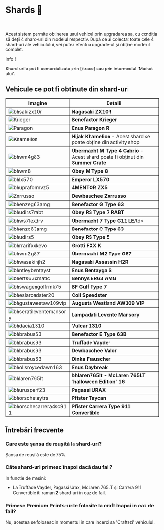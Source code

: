 # Shards 🦈
<br><br>
Acest sistem permite obținerea unui vehicul prin upgradarea sa, cu condiția să deții 4 shard-uri din modelul respectiv.
După ce ai colectat toate cele 4 shard-uri ale vehiculului, vei putea efectua upgrade-ul și obține modelul complet.

<div class="tip">
    <p class="title">Info !</p>
    <p class="description">Shard-urile pot fi comercializate prin [/trade] sau prin intermediul 'Market-ului'.
    </p>
</div>

## Vehicule ce pot fi obtinute din shard-uri

<table border="1">
    <tr>
        <th>Imagine</th>
        <th>Detalii</th>
    </tr>
    <tr>
        <td><img src="https://i.imgur.com/Gq9aT9x.png" alt="bhsakizx10r"></td>
        <td><strong>Nagasaki ZX10R</strong> </td>
    </tr>
    <tr>
        <td><img src="https://i.imgur.com/TV1z4gL.png" alt="Krieger"></td>
        <td><strong>Benefactor Krieger</strong> </td>
    </tr>
    <tr>
        <td><img src="https://i.imgur.com/HrkjbWQ.png" alt="Paragon"></td>
        <td><strong>Enus Paragon R</strong></td>
    </tr>
    <tr>
        <td><img src="https://i.imgur.com/1YV7kEY.png" alt="Khamelion"></td>
        <td><strong>Hijak Khamelion</strong> - Acest shard se poate obține din activity shop</td>
    </tr>
    <tr>
        <td><img src="https://i.imgur.com/IxE8Q98.png" alt="bhwm4g83"></td>
        <td><strong>Übermacht M Type 4 Cabrio</strong> - Acest shard poate fi obținut din <strong>Summer Crate</strong></td>
    </tr>
    <tr>
        <td><img src="https://i.imgur.com/BXKUKnL.png" alt="bhwm8"></td>
        <td><strong>Obey M Type 8</strong> </td>
    </tr>
    <tr>
        <td><img src="https://i.imgur.com/k6U8WFD.png" alt="bhlx570"></td>
        <td><strong>Emperor LX570</strong> </td>
    </tr>
    <tr>
        <td><img src="https://i.imgur.com/Kw72ZW5.png" alt="bhupraformvz5"></td>
        <td><strong>4MENTOR ZX5</strong></td>
    </tr>
    <tr>
        <td><img src="https://i.imgur.com/1TPBpJk.png" alt="Zorrusso"></td>
        <td><strong>Dewbauchee Zorrusso</strong></td>
    </tr>
    <tr>
        <td><img src="https://i.imgur.com/iQnK8fd.png" alt="bhenzeg63amg"></td>
        <td><strong>Benefactor G Type 63</strong></td>
    </tr>
    <tr>
        <td><img src="https://i.imgur.com/kzYNsyN.png" alt="bhudirs7rabt"></td>
        <td><strong>Obey RS Type 7 RABT</strong></td>
    </tr>
    <tr>
        <td><img src="https://i.imgur.com/KkwUVLR.png" alt="bhws7lexdrv"></td>
        <td><strong>Übermacht 7 Type G11 LE</strong>/td>
    </tr>
    <tr>
        <td><img src="https://i.imgur.com/muHF2DF.png" alt="bhenzc63amg"></td>
        <td><strong>Benefactor C Type 63</strong></td>
    </tr>
    <tr>
        <td><img src="https://i.imgur.com/0lqobgF.png" alt="bhudirs5"></td>
        <td><strong>Obey RS Type 5</strong></td>
    </tr>
    <tr>
        <td><img src="https://i.imgur.com/FScpBGQ.png" alt="bhrrarifxxkevo"></td>
        <td><strong>Grotti FXX K</strong> </td>
    </tr>
    <tr>
        <td><img src="https://i.imgur.com/rsGqi9U.png" alt="bhwm2g87"></td>
        <td><strong>Übermacht M2 Type G87</strong></td>
    </tr>
    <tr>
        <td><img src="https://i.imgur.com/I8bwhyx.png" alt="bhwasakinjh2"></td>
        <td><strong>Nagasaki Assassin H2R</strong></td>
    </tr>
    <tr>
    <tr>
        <td><img src="https://i.imgur.com/i2fbhf1.png" alt="bhntleybentayst"></td>
        <td><strong>Enus Bentayga S</strong></td>
    </tr>
    <tr>
        <td><img src="https://i.imgur.com/nTI0ixc.png" alt="bherts63cmatic"></td>
        <td><strong>Bennys ER63 AMG</strong></td>
    </tr>
    <tr>
        <td><img src="https://i.imgur.com/T25df0r.png" alt="bhswagengolfrmk75"></td>
        <td><strong>BF Gulf Type 7</strong></td>
    </tr>
    <tr>
        <td><img src="https://i.imgur.com/uFYRpUa.png" alt="bheslaroadster20"></td>
        <td><strong>Coil Speedster</strong></td>
    </tr>
    <tr>
        <td><img src="https://i.imgur.com/tWqTmMc.png" alt="bhgustawestaw109vip"></td>
        <td><strong>Augusta Westland AW109 VIP</strong></td>
    </tr>
    <tr>
        <td><img src="https://i.imgur.com/KaXEMxe.png" alt="bhseratileventemansory"></td>
        <td><strong>Lampadati Levente Mansory</strong></td>
    </tr>
    <tr>
        <td><img src="https://i.imgur.com/3dGLTBh.png" alt="bhdacia1310"></td>
        <td><strong>Vulcar 1310</strong></td>
    </tr>
    <tr>
        <td><img src="https://i.imgur.com/0Gao45q.png" alt="bhbrabus63"></td>
        <td><strong>Benefactor E Type 63B</strong></td>
    </tr>
    <tr>
        <td><img src="https://i.imgur.com/6MZQpY9.png" alt="bhbrabus63"></td>
        <td><strong>Truffade Vayder</strong></td>
    </tr>
    <tr>
        <td><img src="https://i.imgur.com/wAzaYah.png" alt="bhbrabus63"></td>
        <td><strong>Dewbauchee Valor</strong></td>
    </tr>
    <tr>
        <td><img src="https://i.imgur.com/BDrgc1K.png" alt="bhbrabus63"></td>
        <td><strong>Dinka Frauscher</strong></td>
    </tr>
    <tr>
        <td><img src="https://i.imgur.com/hDSVBT2.png" alt="bhollsroycedawn163"></td>
        <td><strong>Enus Daybreak</strong></td>
    </tr>
       <tr>
        <td><img src="https://i.imgur.com/aXaMj4x.png" alt="bhlaren765lt"></td>
        <td><strong>bhlaren765lt - McLaren 765LT 'halloween Edition'  16</strong></strong></td>
    </tr>
       <tr>
        <td><img src="https://i.imgur.com/TCBTZIU.png" alt="bhurusperf23"></td>
        <td><strong>Pagassi URAX</strong></td>
    </tr>
       <tr>
        <td><img src="https://i.imgur.com/ffrCRZG.png" alt="bhorschetaytrs"></td>
        <td><strong>Pfister Taycan</strong></td>
    </tr>
       <tr>
        <td><img src="https://i.imgur.com/plugiFv.png" alt="bhorschecarrera4sc911"></td>
        <td><strong>Pfister Carrera Type 911 Convertible</strong></td>
    </tr>
</table>

## Întrebări frecvente
### Care este șansa de reușită la shard-uri?
Șansa de reușită este de 75%.

### Câte shard-uri primesc înapoi dacă dau fail?
In functie de masini:
- La Truffade Vayder, Pagassi Urax, McLaren 765LT și Carrera 911 Convertible iti raman **2** shard-uri in caz de fail.


### Primesc Premium Points-urile folosite la craft înapoi in caz de fail?
Nu, acestea se folosesc in momentul in care incerci sa 'Craftezi' vehiculul.

